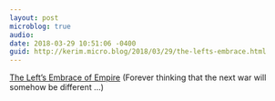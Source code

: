 ```yaml
---
layout: post
microblog: true
audio: 
date: 2018-03-29 10:51:06 -0400
guid: http://kerim.micro.blog/2018/03/29/the-lefts-embrace.html
---
```

[The Left’s Embrace of Empire](https://www.thenation.com/article/the-lefts-embrace-of-empire/) (Forever thinking that the next war will somehow be different …)

